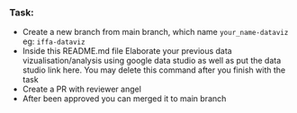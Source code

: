 ### Task: 
* Create a new branch from main branch, which name `your_name-dataviz` eg: `iffa-dataviz`
* Inside this README.md file Elaborate your previous data vizualisation/analysis using google data studio as well as put the data studio link here. You may delete this command after you finish with the task
* Create a PR with reviewer angel
* After been approved you can merged it to main branch